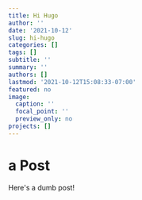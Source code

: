 ```yaml
---
title: Hi Hugo
author: ''
date: '2021-10-12'
slug: hi-hugo
categories: []
tags: []
subtitle: ''
summary: ''
authors: []
lastmod: '2021-10-12T15:08:33-07:00'
featured: no
image:
  caption: ''
  focal_point: ''
  preview_only: no
projects: []
---
```


# a Post

Here's a dumb post!

